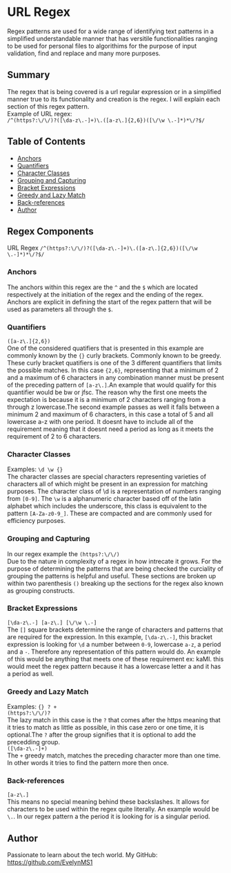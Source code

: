 # URL Regex

Regex patterns are used for a wide range of identifying text patterns in a simplified understandable manner that has versitile functionalities ranging to be used for personal files to algorithims for the purpose of input validation, find and replace and many more purposes.

## Summary

The regex that is being covered is a url regular expression or in a simplified manner true to its functionality and creation is the regex. I will explain each section of this regex pattern. <br/>
Example of URL regex:<br/>
`/^(https?:\/\/)?([\da-z\.-]+)\.([a-z\.]{2,6})([\/\w \.-]*)*\/?$/`

## Table of Contents

- [Anchors](#anchors)
- [Quantifiers](#quantifiers)
- [Character Classes](#character-classes)
- [Grouping and Capturing](#grouping-and-capturing)
- [Bracket Expressions](#bracket-expressions)
- [Greedy and Lazy Match](#greedy-and-lazy-match)
- [Back-references](#back-references)
- [Author](#author)

## Regex Components

URL Regex
`/^(https?:\/\/)?([\da-z\.-]+)\.([a-z\.]{2,6})([\/\w \.-]*)*\/?$/`

### Anchors

The anchors within this regex are the `^` and the `$` which are located respectively at the initiation of the regex and the ending of the regex. Anchors are explicit in defining the start of the regex pattern that will be used as parameters all through the `$`.

### Quantifiers

`([a-z\.]{2,6})` <br/>
One of the considered quatifiers that is presented in this example are commonly known by the `{}` curly brackets. Commonly known to be greedy. These curly bracket quatifiers is one of the 3 different quantifiers that limits the possible matches. In this case `{2,6}`, representing that a minimum of 2 and a maximum of 6 characters in any combination manner must be present of the preceding pattern of `[a-z\.]`.An example that would qualify for this quantifier would be bw or jfsc. The reason why the first one meets the expectation is because it is a minimum of 2 characters ranging from a through z lowercase.The second example passes as well it falls between a minimum 2 and maximum of 6 characters, in this case a total of 5 and all lowercase a-z with one period. It doesnt have to include all of the requirement meaning that it doesnt need a period as long as it meets the requirement of 2 to 6 characters.

### Character Classes

Examples: `\d \w {}` <br/>
The character classes are special characters representing varieties of characters all of which might be present in an expression for matching purposes.
The character class of \d is a representation of numbers ranging from `[0-9]`. The `\w` is a alphanumeric character based off of the latin alphabet which includes the underscore, this class is equivalent to the pattern `[A-Za-z0-9_]`. These are compacted and are commonly used for efficiency purposes.

### Grouping and Capturing

In our regex example the `(https?:\/\/)` <br/>
Due to the nature in complexity of a regex in how intrecate it grows. For the purpose of determining the patterns that are being checked the curciality of grouping the patterns is helpful and useful. These sections are broken up within two parenthesis `()` breaking up the sections for the regex also known as grouping constructs.

### Bracket Expressions

`[\da-z\.-] [a-z\.] [\/\w \.-]` <br/>
The `[]` square brackets determine the range of characters and patterns that are required for the expression. In this example, `[\da-z\.-]`, this bracket expression is looking for `\d` a number between `0-9`, lowercase `a-z`, a period and a `-`. Therefore any representation of this pattern would do. An example of this would be anything that meets one of these requirement
ex: kaMI. this would meet the regex pattern because it has a lowercase letter a and it has a period as well.

### Greedy and Lazy Match

Examples: `{} ? +` <br/>
`(https?:\/\/)?`<br/>
The lazy match in this case is the `?` that comes after the https meaning that it tries to match as little as possible, in this case zero or one time, it is optional.The `?` after the group signifies that it is optional to add the precedding group.<br/>
`([\da-z\.-]+)`<br/>
The `+` greedy match, matches the preceding character more than one time. In other words it tries to find the pattern more then once.

### Back-references

`[a-z\.]` <br/>
This means no special meaning behind these backslashes. It allows for characters to be used within the regex quite literally. An example would be `\.`. In our regex pattern a the period it is looking for is a singular period.

## Author

Passionate to learn about the tech world.
My GitHub: https://github.com/EvelynMS1
